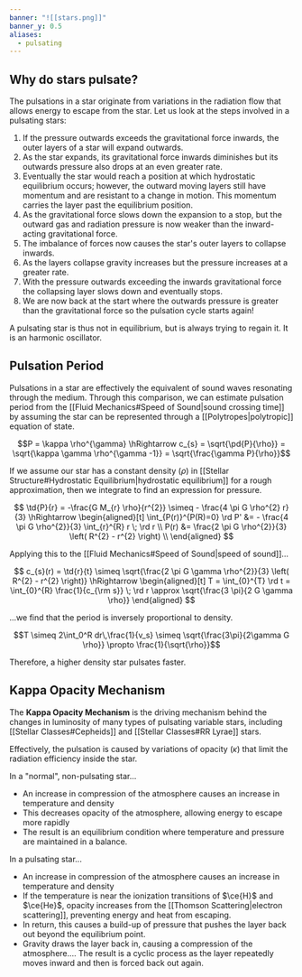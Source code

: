 ```yaml
---
banner: "![[stars.png]]"
banner_y: 0.5
aliases:
  - pulsating
---
```

## Why do stars pulsate?

The pulsations in a star originate from variations in the radiation flow that allows energy to escape from the star. Let us look at the steps involved in a pulsating stars:

1. If the pressure outwards exceeds the gravitational force inwards, the outer layers of a star will expand outwards.
2. As the star expands, its gravitational force inwards diminishes but its outwards pressure also drops at an even greater rate.
3. Eventually the star would reach a position at which hydrostatic equilibrium occurs; however, the outward moving layers still have momentum and are resistant to a change in motion. This momentum carries the layer past the equilibrium position.
4. As the gravitational force slows down the expansion to a stop, but the outward gas and radiation pressure is now weaker than the inward-acting gravitational force.
5. The imbalance of forces now causes the star's outer layers to collapse inwards.
6. As the layers collapse gravity increases but the pressure increases at a greater rate.
7. With the pressure outwards exceeding the inwards gravitational force the collapsing layer slows down and eventually stops.
8. We are now back at the start where the outwards pressure is greater than the gravitational force so the pulsation cycle starts again!

A pulsating star is thus not in equilibrium, but is always trying to regain it. It is an harmonic oscillator.

## Pulsation Period

Pulsations in a star are effectively the equivalent of sound waves resonating through the medium. Through this comparison, we can estimate pulsation period from the [[Fluid Mechanics#Speed of Sound|sound crossing time]] by assuming the star can be represented through a [[Polytropes|polytropic]] equation of state.

$$P = \kappa \rho^{\gamma} \hRightarrow c_{s} = \sqrt{\pd{P}{\rho}} = \sqrt{\kappa \gamma \rho^{\gamma -1}} = \sqrt{\frac{\gamma P}{\rho}}$$

If we assume our star has a constant density ($\rho$) in [[Stellar Structure#Hydrostatic Equilibrium|hydrostatic equilibrium]] for a rough approximation, then we integrate to find an expression for pressure.

$$
\td{P}{r} = -\frac{G M_{r} \rho}{r^{2}} \simeq - \frac{4 \pi G \rho^{2} r}{3} \hRightarrow
\begin{aligned}[t]
	\int_{P(r)}^{P(R)=0} \rd P' &= - \frac{4 \pi G \rho^{2}}{3} \int_{r}^{R} r \; \rd r \\
	P(r) &= \frac{2 \pi G \rho^{2}}{3} \left( R^{2} - r^{2} \right) \\
\end{aligned}
$$

Applying this to the [[Fluid Mechanics#Speed of Sound|speed of sound]]...  

$$
c_{s}(r) = \td{r}{t} \simeq \sqrt{\frac{2 \pi G \gamma \rho^{2}}{3} \left( R^{2} - r^{2} \right)} \hRightarrow
\begin{aligned}[t]
	T = \int_{0}^{T} \rd t = \int_{0}^{R} \frac{1}{c_{\rm s}} \; \rd r \approx \sqrt{\frac{3 \pi}{2 G \gamma \rho}}
\end{aligned}
$$

...we find that the period is inversely proportional to  density. 

$$T \simeq 2\int_0^R dr\,\frac{1}{v_s} \simeq \sqrt{\frac{3\pi}{2\gamma G \rho}} \propto \frac{1}{\sqrt{\rho}}$$

Therefore, a higher density star pulsates faster. 

## Kappa Opacity Mechanism

The **Kappa Opacity Mechanism** is the driving mechanism behind the changes in luminosity of many types of pulsating variable stars, including [[Stellar Classes#Cepheids]] and [[Stellar Classes#RR Lyrae]] stars. 

Effectively, the pulsation is caused by variations of opacity ($\kappa$) that limit the radiation efficiency inside the star.
 
In a "normal", non-pulsating star...
- An increase in compression of the atmosphere causes an increase in temperature and density
- This decreases opacity of the atmosphere, allowing energy to escape more rapidly
- The result is an equilibrium condition where temperature and pressure are maintained in a balance. 

In a pulsating star...
- An increase in compression of the atmosphere causes an increase in temperature and density
- If the temperature is near the ionization transitions of $\ce{H}$ and $\ce{He}$, opacity increases from the [[Thomson Scattering|electron scattering]], preventing energy and heat from escaping.
- In return, this causes a build-up of pressure that pushes the layer back out beyond the equilibrium point. 
- Gravity draws the layer back in, causing a compression of the atmosphere....
The result is a cyclic process as the layer repeatedly moves inward and then is forced back out again.